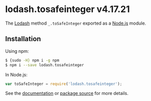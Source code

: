 # lodash.tosafeinteger v4.17.21

The [Lodash](https://lodash.com/) method `_.toSafeInteger` exported as a [Node.js](https://nodejs.org/) module.

## Installation

Using npm:
```bash
$ {sudo -H} npm i -g npm
$ npm i --save lodash.tosafeinteger
```

In Node.js:
```js
var toSafeInteger = require('lodash.tosafeinteger');
```

See the [documentation](https://lodash.com/docs#toSafeInteger) or [package source](https://github.com/lodash/lodash/blob/4.17.21-npm-packages/lodash.tosafeinteger) for more details.
